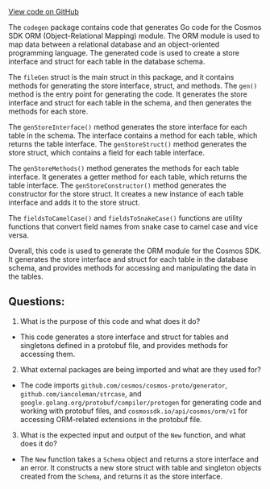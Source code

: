 [View code on GitHub](https://github.com/cosmos/cosmos-sdk/blob/main/orm/internal/codegen/file.go)

The `codegen` package contains code that generates Go code for the Cosmos SDK ORM (Object-Relational Mapping) module. The ORM module is used to map data between a relational database and an object-oriented programming language. The generated code is used to create a store interface and struct for each table in the database schema. 

The `fileGen` struct is the main struct in this package, and it contains methods for generating the store interface, struct, and methods. The `gen()` method is the entry point for generating the code. It generates the store interface and struct for each table in the schema, and then generates the methods for each store. 

The `genStoreInterface()` method generates the store interface for each table in the schema. The interface contains a method for each table, which returns the table interface. The `genStoreStruct()` method generates the store struct, which contains a field for each table interface. 

The `genStoreMethods()` method generates the methods for each table interface. It generates a getter method for each table, which returns the table interface. The `genStoreConstructor()` method generates the constructor for the store struct. It creates a new instance of each table interface and adds it to the store struct. 

The `fieldsToCamelCase()` and `fieldsToSnakeCase()` functions are utility functions that convert field names from snake case to camel case and vice versa. 

Overall, this code is used to generate the ORM module for the Cosmos SDK. It generates the store interface and struct for each table in the database schema, and provides methods for accessing and manipulating the data in the tables.
## Questions: 
 1. What is the purpose of this code and what does it do?
- This code generates a store interface and struct for tables and singletons defined in a protobuf file, and provides methods for accessing them.

2. What external packages are being imported and what are they used for?
- The code imports `github.com/cosmos/cosmos-proto/generator`, `github.com/iancoleman/strcase`, and `google.golang.org/protobuf/compiler/protogen` for generating code and working with protobuf files, and `cosmossdk.io/api/cosmos/orm/v1` for accessing ORM-related extensions in the protobuf file.

3. What is the expected input and output of the `New` function, and what does it do?
- The `New` function takes a `Schema` object and returns a store interface and an error. It constructs a new store struct with table and singleton objects created from the `Schema`, and returns it as the store interface.